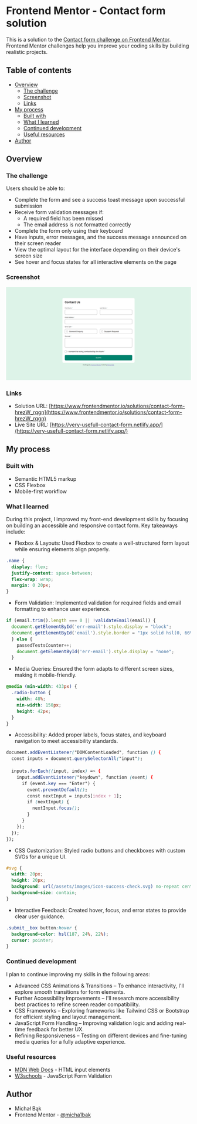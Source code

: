 # Frontend Mentor - Contact form solution

This is a solution to the [Contact form challenge on Frontend Mentor](https://www.frontendmentor.io/challenges/contact-form--G-hYlqKJj). Frontend Mentor challenges help you improve your coding skills by building realistic projects. 

## Table of contents

- [Overview](#overview)
  - [The challenge](#the-challenge)
  - [Screenshot](#screenshot)
  - [Links](#links)
- [My process](#my-process)
  - [Built with](#built-with)
  - [What I learned](#what-i-learned)
  - [Continued development](#continued-development)
  - [Useful resources](#useful-resources)
- [Author](#author)

## Overview

### The challenge

Users should be able to:

- Complete the form and see a success toast message upon successful submission
- Receive form validation messages if:
  - A required field has been missed
  - The email address is not formatted correctly
- Complete the form only using their keyboard
- Have inputs, error messages, and the success message announced on their screen reader
- View the optimal layout for the interface depending on their device's screen size
- See hover and focus states for all interactive elements on the page

### Screenshot

![](./screenshot-desktop.png)

### Links

- Solution URL: [https://www.frontendmentor.io/solutions/contact-form-hrezW_rqgn](https://www.frontendmentor.io/solutions/contact-form-hrezW_rqgn)
- Live Site URL: [https://very-usefull-contact-form.netlify.app/](https://very-usefull-contact-form.netlify.app/)

## My process

### Built with

- Semantic HTML5 markup
- CSS Flexbox
- Mobile-first workflow

### What I learned

During this project, I improved my front-end development skills by focusing on building an accessible and responsive contact form. Key takeaways include:

- Flexbox & Layouts: Used Flexbox to create a well-structured form layout while ensuring elements align properly.
````css
.name {
  display: flex;
  justify-content: space-between;
  flex-wrap: wrap;  
  margin: 0 20px;
}
````

- Form Validation: Implemented validation for required fields and email formatting to enhance user experience.
````js
if (email.trim().length === 0 || !validateEmail(email)) {
  document.getElementById('err-email').style.display = "block";
  document.getElementById('email').style.border = "1px solid hsl(0, 66%, 54%)";
  } else {
    passedTestsCounter++;
    document.getElementById('err-email').style.display = "none";
  }
````

- Media Queries: Ensured the form adapts to different screen sizes, making it mobile-friendly.
````css
@media (min-width: 433px) {
  .radio-button {
    width: 48%;
    min-width: 150px;
    height: 42px;
  }
}
````

- Accessibility: Added proper labels, focus states, and keyboard navigation to meet accessibility standards.
````css
document.addEventListener("DOMContentLoaded", function () {
  const inputs = document.querySelectorAll("input");

  inputs.forEach((input, index) => {
    input.addEventListener("keydown", function (event) {
      if (event.key === "Enter") {
        event.preventDefault();
        const nextInput = inputs[index + 1];
        if (nextInput) {
          nextInput.focus();
        }
      }
    });
  });
});
````

- CSS Customization: Styled radio buttons and checkboxes with custom SVGs for a unique UI.
````css
#svg {
  width: 20px;
  height: 20px;
  background: url(/assets/images/icon-success-check.svg) no-repeat center;
  background-size: contain;
}
````

- Interactive Feedback: Created hover, focus, and error states to provide clear user guidance.
````css
.submit__box button:hover {
  background-color: hsl(187, 24%, 22%);
  cursor: pointer;
}
````

### Continued development

I plan to continue improving my skills in the following areas:

- Advanced CSS Animations & Transitions – To enhance interactivity, I'll explore smooth transitions for form elements.
- Further Accessibility Improvements – I'll research more accessibility best practices to refine screen reader compatibility.
- CSS Frameworks – Exploring frameworks like Tailwind CSS or Bootstrap for efficient styling and layout management.
- JavaScript Form Handling – Improving validation logic and adding real-time feedback for better UX.
- Refining Responsiveness – Testing on different devices and fine-tuning media queries for a fully adaptive experience.

### Useful resources

- [MDN Web Docs](https://developer.mozilla.org/en-US/docs/Web/HTML/Element/input/radio) - HTML input elements
- [W3schools](https://www.w3schools.com/js/js_validation.asp) - JavaScript Form Validation

## Author

- Michał Bąk
- Frontend Mentor - [@micha1bak](https://www.frontendmentor.io/profile/micha1bak)
